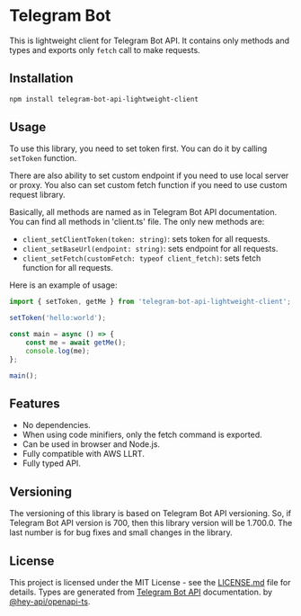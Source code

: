 # Telegram Bot

This is lightweight client for Telegram Bot API. It contains only methods and types
and exports only `fetch` call to make requests.

## Installation

```bash
npm install telegram-bot-api-lightweight-client
```

## Usage

To use this library, you need to set token first. You can do it by calling `setToken` function.

There are also ability to set custom endpoint if you need to use local server or proxy. You also can
set custom fetch function if you need to use custom request library.

Basically, all methods are named as in Telegram Bot API documentation. You can find all methods in
'client.ts' file. The only new methods are:

- `client_setClientToken(token: string)`: sets token for all requests.
- `client_setBaseUrl(endpoint: string)`: sets endpoint for all requests.
- `client_setFetch(customFetch: typeof client_fetch)`: sets fetch function for all requests.

Here is an example of usage:

```typescript
import { setToken, getMe } from 'telegram-bot-api-lightweight-client';

setToken('hello:world');

const main = async () => {
    const me = await getMe();
    console.log(me);
};

main();
```

## Features

- No dependencies.
- When using code minifiers, only the fetch command is exported.
- Can be used in browser and Node.js.
- Fully compatible with AWS LLRT.
- Fully typed API.

## Versioning

The versioning of this library is based on Telegram Bot API versioning. So, if Telegram Bot API
version is 700, then this library version will be 1.700.0. The last number is for bug fixes and
small changes in the library.

## License

This project is licensed under the MIT License - see the [LICENSE.md](LICENSE.md) file for details.
Types are generated from [Telegram Bot API](https://core.telegram.org/bots/api) documentation.
by [@hey-api/openapi-ts](https://github.com/hey-api/openapi-ts).
